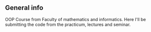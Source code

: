 ## General info
OOP Course from Faculty of mathematics and informatics.
Here I'll be submitting the code from the practicum, lectures and seminar.